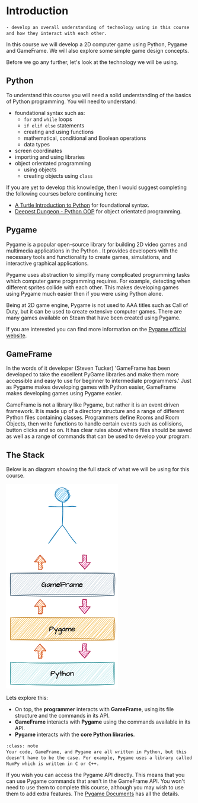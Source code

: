 # Introduction

```{topic} In this lesson you will:
- develop an overall understanding of technology using in this course and how they interact with each other.
```

In this course we will develop a 2D computer game using Python, Pygame and GameFrame. We will also explore some simple game design concepts.

Before we go any further, let's look at the technology we will be using.

## Python

To understand this course you will need a solid understanding of the basics of Python programming. You will need to understand:

- foundational syntax such as:
  - `for` and `while` loops
  - `if elif else` statements
  - creating and using functions
  - mathematical, conditional and Boolean operations
  - data types
- screen coordinates
- importing and using libraries
- object orientated programming
  - using objects
  - creating objects using `class`

If you are yet to develop this knowledge, then I would suggest completing the following courses before continuing here:

- [A Turtle Introduction to Python](https://damom73.github.io/turtle-introduction-to-python/) for foundational syntax.
- [Deepest Dungeon - Python OOP](https://damom73.github.io/python-oop-with-deepest-dungeon/) for object orientated programming.

## Pygame

Pygame is a popular open-source library for building 2D video games and multimedia applications in the Python . It provides developers with the necessary tools and functionality to create games, simulations, and interactive graphical applications.

Pygame uses abstraction to simplify many complicated programming tasks which computer game programming requires. For example, detecting when different sprites collide with each other. This makes developing games using Pygame much easier then if you were using Python alone.

Being at 2D game engine, Pygame is not used to AAA titles such as Call of Duty, but it can be used to create extensive computer games. There are many games available on Steam that have been created using Pygame.

If you are interested you can find more information on the [Pygame official website](https://www.pygame.org/news).

## GameFrame

In the words of it developer (Steven Tucker) 'GameFrame has been developed to take the excellent PyGame libraries and make them more accessible and easy to use for beginner to intermediate programmers.' Just as Pygame makes developing games with Python easier, GameFrame makes developing games using Pygame easier.

GameFrame is not a library like Pygame, but rather it is an event driven framework. It is made up of a directory structure and a range of different Python files containing classes. Programmers define Rooms and Room Objects, then write functions to handle certain events such as collisions, button clicks and so on. It has clear rules about where files should be saved as well as a range of commands that can be used to develop your program.

## The Stack

Below is an diagram showing the full stack of what we will be using for this course.

![GameFrame stack](assets/img/gf_stack.png)

Lets explore this:

- On top, the **programmer** interacts with **GameFrame**, using its file structure and the commands in its API.
- **GameFrame** interacts with **Pygame** using the commands available in its API.
- **Pygame** interacts with the **core Python libraries**.

```{admonition} Languages
:class: note
Your code, GameFrame, and Pygame are all written in Python, but this doesn't have to be the case. For example, Pygame uses a library called NumPy which is written in C or C++.
```

If you wish you can access the Pygame API directly. This means that you can use Pygame commands that aren't in the GameFrame API. You won't need to use them to complete this course, although you may wish to use them to add extra features. The [Pygame Documents](https://www.pygame.org/docs/) has all the details.